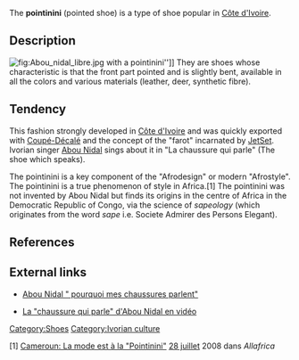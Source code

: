 The **pointinini** (pointed shoe) is a type of shoe popular in [Côte
d'Ivoire](Côte_d'Ivoire "wikilink").

## Description

![](Abou_nidal_libre.jpg "fig:Abou_nidal_libre.jpg") with a
pointinini''\]\] They are shoes whose characteristic is that the front
part pointed and is slightly bent, available in all the colors and
various materials (leather, deer, synthetic fibre).

## Tendency

This fashion strongly developed in [Côte
d'Ivoire](Côte_d'Ivoire "wikilink") and was quickly exported with
[Coupé-Décalé](Coupé-Décalé "wikilink") and the concept of the "farot"
incarnated by [JetSet](JetSet "wikilink"). Ivorian singer [Abou
Nidal](Abou_Nidal "wikilink") sings about it in "La chaussure qui parle"
(The shoe which speaks).

The pointinini is a key component of the "Afrodesign" or modern
"Afrostyle". The pointinini is a true phenomenon of style in Africa.[1]
The pointinini was not invented by Abou Nidal but finds its origins in
the centre of Africa in the Democratic Republic of Congo, via the
science of *sapeology* (which originates from the word *sape* i.e.
Societe Admirer des Persons Elegant).

## References

<references />

## External links

-   [Abou Nidal " pourquoi mes chaussures
    parlent"](https://web.archive.org/web/20081022104452/http://www.abidjanshow.com/a_starbox_suite.php?newsid=2054)

-   [La "chaussure qui parle" d'Abou Nidal en
    vidéo](https://www.youtube.com/watch?v=4eGXphPg_7M)

[Category:Shoes](Category:Shoes "wikilink") [Category:Ivorian
culture](Category:Ivorian_culture "wikilink")

[1] [Cameroun: La mode est à la
"Pointinini"](http://fr.allafrica.com/stories/200807230968.html) [28
juillet](28_juillet "wikilink") 2008 dans *Allafrica*